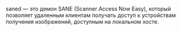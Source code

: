 saned — это демон SANE (Scanner Access Now Easy), который позволяет удаленным клиентам
получать доступ к устройствам получения изображений, доступным на локальном хосте.
